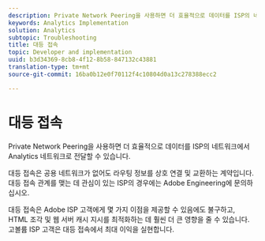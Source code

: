 ```yaml
---
description: Private Network Peering을 사용하면 더 효율적으로 데이터를 ISP의 네트워크에서 Analytics 네트워크로 전달할 수 있습니다.
keywords: Analytics Implementation
solution: Analytics
subtopic: Troubleshooting
title: 대등 접속
topic: Developer and implementation
uuid: b3d34369-8cb8-4f12-8b58-847132c43881
translation-type: tm+mt
source-git-commit: 16ba0b12e0f70112f4c10804d0a13c278388ecc2

---
```



# 대등 접속

Private Network Peering을 사용하면 더 효율적으로 데이터를 ISP의 네트워크에서 Analytics 네트워크로 전달할 수 있습니다.

대등 접속은 공용 네트워크가 없어도 라우팅 정보를 상호 연결 및 교환하는 계약입니다. 대등 접속 관계를 맺는 데 관심이 있는 ISP의 경우에는 Adobe Engineering에 문의하십시오.

대등 접속은 Adobe ISP 고객에게 몇 가지 이점을 제공할 수 있음에도 불구하고, HTML 조각 및 웹 서버 캐시 지시를 최적화하는 데 훨씬 더 큰 영향을 줄 수 있습니다. 고볼륨 ISP 고객은 대등 접속에서 최대 이익을 실현합니다.
